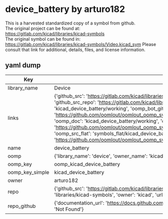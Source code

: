 # device_battery by arturo182  
This is a harvested standardized copy of a symbol from github.  
The original project can be found at:  
https://gitlab.com/kicad/libraries/kicad-symbols  
The original symbol can be found in:
https://gitlab.com/kicad/libraries/kicad-symbols/Video.kicad_sym
Please consult that link for additional, details, files, and license information.  
## yaml dump  
| Key | Value |  
| --- | --- |  
| library_name | Device |  
| links | {'github_src': 'https://gitlab.com/kicad/libraries/kicad-symbols/Video.kicad_sym', 'github_src_repo': 'https://gitlab.com/kicad/libraries/kicad-symbols', 'oomp_bot': 'kicad_device_battery/working', 'oomp_bot_github': 'https://github.com/oomlout/oomlout_oomp_symbol_bot/tree/main/kicad_device_battery/working', 'oomp_doc': 'kicad_device_battery/working', 'oomp_doc_github': 'https://github.com/oomlout/oomlout_oomp_symbol_doc/tree/main/kicad_device_battery/working', 'oomp_src_flat': 'symbols_flat/kicad_device_battery/working', 'oomp_src_flat_github': 'https://github.com/oomlout/oomlout_oomp_symbol_src/tree/main/kicad_device_battery/working'} |  
| name | device_battery |  
| oomp | {'library_name': 'device', 'owner_name': 'kicad', 'symbol_name': 'device_battery'} |  
| oomp_key | oomp_kicad_device_battery |  
| oomp_key_simple | kicad_device_battery |  
| owner | arturo182 |  
| repo | {'github_src': 'https://gitlab.com/kicad/libraries/kicad-symbols/Video.kicad_sym', 'name': 'libraries/kicad-symbols', 'owner': 'kicad', 'url': 'https://gitlab.com/kicad/libraries/kicad-symbols'} |  
| repo_github | {'documentation_url': 'https://docs.github.com/rest/repos/repos#get-a-repository', 'message': 'Not Found'} |  

